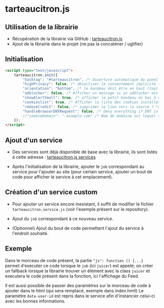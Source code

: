 # tarteaucitron.js


## Utilisation de la librairie

- Récupération de la librairie via GitHub : [tarteaucitron.js](https://github.com/AmauriC/tarteaucitron.js)
- Ajout de la librairie dans le projet (ne pas la concaténer / uglifier)


## Initialisation

```html
<script type="text/javascript">
    tarteaucitron.init({
        "hashtag": "#tarteaucitron", /* Ouverture automatique du panel avec le hashtag */
        "highPrivacy": false, /* désactiver le consentement implicite (en naviguant) ? */
        "orientation": "bottom", /* le bandeau doit être en haut (top) ou en bas (bottom) ? */
        "adblocker": false, /* Afficher un message si un adblocker est détecté */
        "showAlertSmall": true, /* afficher le petit bandeau en bas à droite ? */
        "cookieslist": true, /* Afficher la liste des cookies installés ? */
        "removeCredit": false, /* supprimer le lien vers la source ? */
        "handleBrowserDNTRequest": false, /* Deny everything if DNT is on */
        //"cookieDomain": ".example.com" /* Nom de domaine sur lequel sera posé le cookie pour les sous-domaines */
    });
</script>
```


## Ajout d'un service

- Des services sont déjà disponible de base avec la librairie, ils sont listés à cette adresse : [tarteaucitron.js services](https://opt-out.ferank.eu/fr/install/)

- Après l'initialisation de la librairie, ajouter le `job` correspondant au service pour l'ajouter au site (pour certain service, ajouter un bout de code pour afficher le service à cet emplacement).


## Création d'un service custom

- Pour ajouter un service encore inexistant, il suffit de modifier le fichier `tarteaucitron.service.js` (voir l'exemple présent sur le repository).

- Ajout du `job` correspondant à ce nouveau service.

- (Optionnel) Ajout du bout de code permettant l'ajout du service à l'endroit souhaité.


## Exemple

Dans le morceau de code présent, la partie `"js": function () {...}` permet d'executer ce code lorsque le `job` (ici `juicer`) est appelé; on créer un fallback lorsque la librairie trouver un élément avec la class `juicer` et executera le code présent dans la fonction, ici l'affichage du Feed.

Il est aussi possible de passer des paramètres sur le morceau de code à ajouter dans le html (qui sera remplacé, exemple dans index.hmtl)
Le paramètre `data-user-id` est repris dans le service afin d'instancier celui-ci avec les bonnes informations.